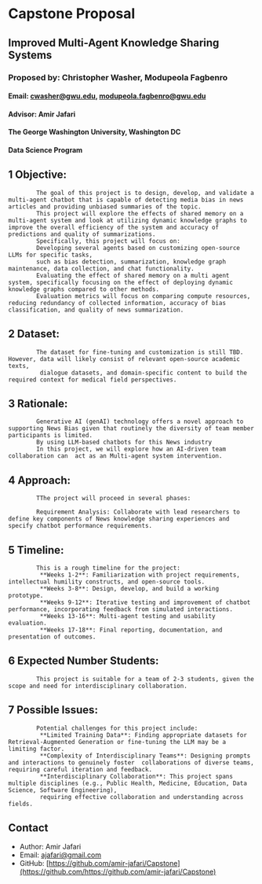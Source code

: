 
# Capstone Proposal
## Improved Multi-Agent Knowledge Sharing Systems
### Proposed by: Christopher Washer, Modupeola Fagbenro
#### Email: cwasher@gwu.edu, modupeola.fagbenro@gwu.edu
#### Advisor: Amir Jafari
#### The George Washington University, Washington DC  
#### Data Science Program


## 1 Objective:  
 
            The goal of this project is to design, develop, and validate a multi-agent chatbot that is capable of detecting media bias in news articles and providing unbiased summaries of the topic. 
            This project will explore the effects of shared memory on a multi-agent system and look at utilizing dynamic knowledge graphs to improve the overall efficiency of the system and accuracy of predictions and quality of summarizations. 
            Specifically, this project will focus on:
            Developing several agents based on customizing open-source LLMs for specific tasks, 
            such as bias detection, summarization, knowledge graph maintenance, data collection, and chat functionality.
            Evaluating the effect of shared memory on a multi agent system, specifically focusing on the effect of deploying dynamic knowledge graphs compared to other methods. 
            Evaluation metrics will focus on comparing compute resources, reducing redundancy of collected information, accuracy of bias classification, and quality of news summarization.



## 2 Dataset:  

            The dataset for fine-tuning and customization is still TBD. However, data will likely consist of relevant open-source academic texts,
             dialogue datasets, and domain-specific content to build the required context for medical field perspectives.
            

## 3 Rationale:  

            Generative AI (genAI) technology offers a novel approach to supporting News Bias given that routinely the diversity of team member participants is limited. 
            By using LLM-based chatbots for this News industry
            In this project, we will explore how an AI-driven team collaboration can  act as an Multi-agent system intervention.
            

## 4 Approach:  

            TThe project will proceed in several phases:

            Requirement Analysis: Collaborate with lead researchers to define key components of News knowledge sharing experiences and specify chatbot performance requirements.
            

## 5 Timeline:  

            This is a rough timeline for the project:
             **Weeks 1-2**: Familiarization with project requirements, intellectual humility constructs, and open-source tools.
             **Weeks 3-8**: Design, develop, and build a working prototype.
             **Weeks 9-12**: Iterative testing and improvement of chatbot performance, incorporating feedback from simulated interactions.
             **Weeks 13-16**: Multi-agent testing and usability evaluation.
             **Weeks 17-18**: Final reporting, documentation, and presentation of outcomes.
            


## 6 Expected Number Students:  

            This project is suitable for a team of 2-3 students, given the scope and need for interdisciplinary collaboration.
            

## 7 Possible Issues:  

            Potential challenges for this project include:
             **Limited Training Data**: Finding appropriate datasets for Retrieval-Augmented Generation or fine-tuning the LLM may be a limiting factor.
             **Complexity of Interdisciplinary Teams**: Designing prompts and interactions to genuinely foster  collaborations of diverse teams, requiring careful iteration and feedback.
             **Interdisciplinary Collaboration**: This project spans multiple disciplines (e.g., Public Health, Medicine, Education, Data Science, Software Engineering), 
             requiring effective collaboration and understanding across fields.
            


## Contact
- Author: Amir Jafari
- Email: [ajafari@gmail.com](mailto:ajafari@gmail.com)
- GitHub: [https://github.com/amir-jafari/Capstone](https://github.com/https://github.com/amir-jafari/Capstone)
